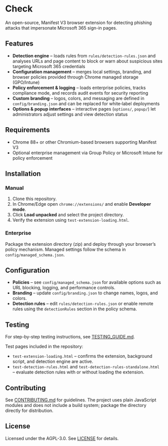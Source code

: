 # Check

An open-source, Manifest V3 browser extension for detecting phishing attacks that
impersonate Microsoft 365 sign-in pages.

## Features 

- **Detection engine** – loads rules from `rules/detection-rules.json` and
  analyses URLs and page content to block or warn about suspicious sites
  targeting Microsoft 365 credentials
- **Configuration management** – merges local settings, branding, and browser
  policies provided through Chrome managed storage (GPO/Intune)
- **Policy enforcement & logging** – loads enterprise policies, tracks
  compliance mode, and records audit events for security reporting
- **Custom branding** – logos, colors, and messaging are defined in
  `config/branding.json` and can be replaced for white‑label deployments
- **Options & popup interfaces** – interactive pages (`options/`, `popup/`) let
  administrators adjust settings and view detection status

## Requirements

- Chrome 88+ or other Chromium-based browsers supporting Manifest V3
- Optional enterprise management via Group Policy or Microsoft Intune for
  policy enforcement

## Installation

### Manual

1. Clone this repository.
2. In Chrome/Edge open `chrome://extensions/` and enable **Developer mode**.
3. Click **Load unpacked** and select the project directory.
4. Verify the extension using `test-extension-loading.html`.

### Enterprise

Package the extension directory (zip) and deploy through your browser’s policy
mechanism. Managed settings follow the schema in `config/managed_schema.json`.

## Configuration

- **Policies** – see `config/managed_schema.json` for available options such as
  URL blocking, logging, and performance controls.
- **Branding** – update `config/branding.json` to change names, logos, and
  colors.
- **Detection rules** – edit `rules/detection-rules.json` or enable remote
  rules using the `detectionRules` section in the policy schema.

## Testing

For step-by-step testing instructions, see [TESTING_GUIDE.md](TESTING_GUIDE.md).

Test pages included in the repository:

- `test-extension-loading.html` – confirms the extension, background script, and detection engine are active.
- `test-detection-rules.html` and `test-detection-rules-standalone.html` – evaluate detection rules with or without loading the extension.

## Contributing

See [CONTRIBUTING.md](CONTRIBUTING.md) for guidelines. The project uses plain
JavaScript modules and does not include a build system; package the directory
directly for distribution.

## License

Licensed under the AGPL-3.0. See [LICENSE](LICENSE) for details.

